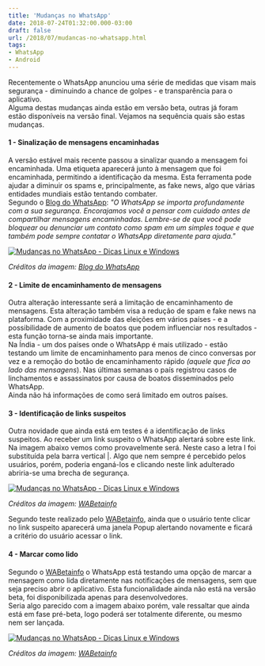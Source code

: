 ```yaml
---
title: 'Mudanças no WhatsApp'
date: 2018-07-24T01:32:00.000-03:00
draft: false
url: /2018/07/mudancas-no-whatsapp.html
tags: 
- WhatsApp
- Android
---
```


Recentemente o WhatsApp anunciou uma série de medidas que visam mais segurança - diminuindo a chance de golpes - e transparência para o aplicativo.  
Alguma destas mudanças ainda estão em versão beta, outras já foram estão disponíveis na versão final. Vejamos na sequência quais são estas mudanças.  

#### 1 - Sinalização de mensagens encaminhadas

A versão estável mais recente passou a sinalizar quando a mensagem foi encaminhada. Uma etiqueta aparecerá junto à mensagem que foi encaminhada, permitindo a identificação da mesma. Esta ferramenta pode ajudar a diminuir os spams e, principalmente, as fake news, algo que várias entidades mundiais estão tentando combater.  
Segundo o [Blog do WhatsApp](https://blog.whatsapp.com/10000645/Sinalizando-Mensagens-Encaminhadas): _"O WhatsApp se importa profundamente com a sua segurança. Encorajamos você a pensar com cuidado antes de compartilhar mensagens encaminhadas. Lembre-se de que você pode bloquear ou denunciar um contato como spam em um simples toque e que também pode sempre contatar o WhatsApp diretamente para ajuda."_

  

[![Mudanças no WhatsApp - Dicas Linux e Windows](https://1.bp.blogspot.com/-YKkqRI8NsQA/W1aX9nTIIfI/AAAAAAAAItg/iTZ1FdiNNMEAzhpxXc8QR8u_7aXfwxVNgCLcBGAs/s1600/encaminhadas.png "Mudanças no WhatsApp - Dicas Linux e Windows")](https://1.bp.blogspot.com/-YKkqRI8NsQA/W1aX9nTIIfI/AAAAAAAAItg/iTZ1FdiNNMEAzhpxXc8QR8u_7aXfwxVNgCLcBGAs/s1600/encaminhadas.png)

_Créditos da imagem: [Blog do WhatsApp](https://blog.whatsapp.com/img/faq/pt_br/blog/64487031639686.jpeg)_

#### 2 - Limite de encaminhamento de mensagens

Outra alteração interessante será a limitação de encaminhamento de mensagens. Esta alteração também visa a redução de spam e fake news na plataforma. Com a proximidade das eleições em vários países - e a possibilidade de aumento de boatos que podem influenciar nos resultados - esta função torna-se ainda mais importante.  
Na Índia - um dos países onde o WhatsApp é mais utilizado - estão testando um limite de encaminhamento para menos de cinco conversas por vez e a remoção do botão de encaminhamento rápido _(aquele que fica ao lado das mensagens_). Nas últimas semanas o país registrou casos de linchamentos e assassinatos por causa de boatos disseminados pelo WhatsApp.  
Ainda não há informações de como será limitado em outros países.

  

#### 3 - Identificação de links suspeitos

Outra novidade que ainda está em testes é a identificação de links suspeitos. Ao receber um link suspeito o WhatsApp alertará sobre este link.  
Na imagem abaixo vemos como provavelmente será. Neste caso a letra I foi substituída pela barra vertical |. Algo que nem sempre é percebido pelos usuários, porém, poderia enganá-los e clicando neste link adulterado abriria-se uma brecha de segurança.

  

[![Mudanças no WhatsApp - Dicas Linux e Windows](https://1.bp.blogspot.com/-gKkC_vr7eyw/W1akfR2K98I/AAAAAAAAIts/wnbgdwjSatUBkCqrg9gcEL91RrxyjqGBgCLcBGAs/s400/suspeitas.png "Mudanças no WhatsApp - Dicas Linux e Windows")](https://1.bp.blogspot.com/-gKkC_vr7eyw/W1akfR2K98I/AAAAAAAAIts/wnbgdwjSatUBkCqrg9gcEL91RrxyjqGBgCLcBGAs/s1600/suspeitas.png)

_Créditos da imagem: [WABetainfo](https://wabetainfo.com/wp-content/uploads/2018/07/SuspiciousLink_ANDROID1.jpg)_

Segundo teste realizado pelo [WABetainfo](https://wabetainfo.com/), ainda que o usuário tente clicar no link suspeito aparecerá uma janela Popup alertando novamente e ficará a critério do usuário acessar o link.

  

#### 4 - Marcar como lido

Segundo o [WABetainfo](https://wabetainfo.com/whatsapp-beta-for-android-2-18-214-whats-new/) o WhatsApp está testando uma opção de marcar a mensagem como lida diretamente nas notificações de mensagens, sem que seja preciso abrir o aplicativo. Esta funcionalidade ainda não está na versão beta, foi disponibilizada apenas para desenvolvedores.  
Seria algo parecido com a imagem abaixo porém, vale ressaltar que ainda está em fase pré-beta, logo poderá ser totalmente diferente, ou mesmo nem ser lançada.

  

[![Mudanças no WhatsApp - Dicas Linux e Windows](https://2.bp.blogspot.com/-xJrm3HeGXeo/W1ap-UierNI/AAAAAAAAIt4/3DnKdLodeBAx-q2CyUcLaPrArqzkd5gsgCLcBGAs/s400/marcar_como_lido.png "Mudanças no WhatsApp - Dicas Linux e Windows")](https://2.bp.blogspot.com/-xJrm3HeGXeo/W1ap-UierNI/AAAAAAAAIt4/3DnKdLodeBAx-q2CyUcLaPrArqzkd5gsgCLcBGAs/s1600/marcar_como_lido.png)

_Créditos da imagem: [WABetainfo](https://wabetainfo.com/wp-content/uploads/2018/07/WBI_MARKASREAD_ANDROID_F.jpg)_
